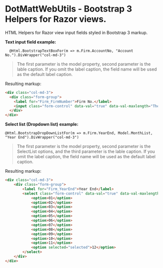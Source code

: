 # DotMattWebUtils - Bootstrap 3 Helpers for Razor views.
HTML Helpers for Razor view input fields styled in Bootstrap 3 markup.

**Text input field example:**

```
  @Html.BootstrapTextBoxFor(m => m.Firm.AccountNo, "Account No.").DivWrapper("col-md-3")
```  
> The first parameter is the model property, second parameter is the lable caption. If you omit the label caption, the field name will be used as the default label caption.

Resulting markup:
```html
<div class="col-md-3">
  <div class="form-group">
    <label for="Firm_FirmNumber">Firm No.</label>
    <input class="form-control" data-val="true" data-val-maxlength="The field FirmNumber must be a string or array type with a maximum length of &#39;5&#39;." data-val-maxlength-max="5" data-val-required="The FirmNumber field is required." id="Firm_FirmNumber" name="Firm.FirmNumber" type="text" value="001" />
  </div>
</div>
```

**Select list (Dropdown list) example:**

```
@Html.BootstrapDropDownListFor(m => m.Firm.YearEnd, Model.MonthList, "Year End").DivWrapper("col-md-3")
```
> The first parameter is the model property, second parameter is the SelectList options, and the third parameter is the lable caption. If you omit the label caption, the field name will be used as the default label caption.

Resulting markup:
```html
<div class="col-md-3">
    <div class="form-group">
        <label for="Firm_YearEnd">Year End</label>
        <select class="form-control" data-val="true" data-val-maxlength="The field YearEnd must be a string or array type with a maximum length of &#39;2&#39;." data-val-maxlength-max="2" id="Firm_YearEnd" name="Firm.YearEnd">
            <option>01</option>
            <option>02</option>
            <option>03</option>
            <option>04</option>
            <option>05</option>
            <option>06</option>
            <option>07</option>
            <option>08</option>
            <option>09</option>
            <option>10</option>
            <option>11</option>
            <option selected="selected">12</option>
        </select>
    </div>
</div>
```
